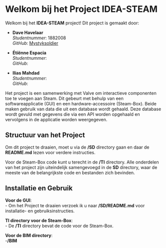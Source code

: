 # Welkom bij het Project IDEA-STEAM

Welkom bij het **IDEA-STEAM** project! Dit project is gemaakt door:

- **Dave Havelaar**  
  *Studentnummer*: 1882008  
  *GitHub*: [Mystyksoldier](https://github.com/Mystyksoldier)

- **Étiënne Espacia**  
  *Studentnummer*:  
  *GitHub*: []()

- **Ilias Mahdad**  
  *Studentnummer*:  
  *GitHub*: []()

Het project is een samenwerking met Valve om interactieve componenten toe te voegen aan Steam. Dit gebeurt met behulp van een softwareapplicatie (GUI) en een hardware-accessoire (Steam-Box). Beide maken gebruik van data die uit een database wordt gehaald. Deze database wordt gevuld met gegevens die via een API worden opgehaald en vervolgens in de applicatie worden weergegeven.

## Structuur van het Project

Om dit project te draaien, moet u via de **/SD** directory gaan en daar de **README.md** lezen voor verdere instructies. 

Voor de Steam-Box code kunt u terecht in de **/TI** directory. Alle onderdelen van het project zijn uiteindelijk samengevoegd in de **SD** directory, waar de meeste van de belangrijkste code en bestanden zich bevinden.

## Installatie en Gebruik

**Voor de GUI**:  
    - Om het Project te draaien verzoek ik u naar **/SD/README.md** voor installatie- en gebruiksinstructies.

**TI directory voor de Steam-Box**:     
    - De **/TI** directory bevat de code voor de Steam-Box.

**Voor de BIM directory**:  
    -**/BIM**
